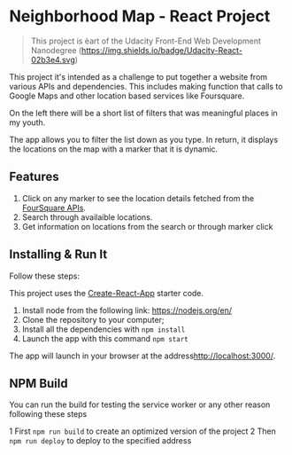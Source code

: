 ﻿# Neighborhood Map - React Project

>This project is èart of the Udacity Front-End Web Development Nanodegree (https://img.shields.io/badge/Udacity-React-02b3e4.svg)

This project it's intended as a challenge to put together a website from various APIs and dependencies. This includes making function that calls to Google Maps and other location based services like Foursquare.

On the left there will be a short list of filters that was meaningful places in my youth. 

The app allows you to filter the list down as you type. In return, it displays the locations on the map with a marker that it is dynamic.

## Features

1. Click on any marker to see the location details fetched from the [FourSquare APIs](https://developer.foursquare.com/).
2. Search through availaible locations.
3. Get information on locations from the search or through marker click

## Installing & Run It

Follow these steps:

This project uses the [Create-React-App](https://github.com/facebookincubator/create-react-app) starter code.

1. Install node from the following link: https://nodejs.org/en/
2. Clone the repository to your computer;
3. Install all the dependencies with `npm install`
4. Launch the app with this command `npm start`

The app will launch in your browser at the address[http://localhost:3000/](http://localhost:3000/).

## NPM Build

You can run the build for testing the service worker or any other reason following these steps

1 First `npm run build` to create an optimized version of the project
2 Then `npm run deploy` to deploy to the specified address
